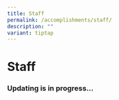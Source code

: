 ```yaml
---
title: Staff
permalink: /accomplishments/staff/
description: ""
variant: tiptap
---
```

<h1><strong>Staff</strong></h1>
<h3>Updating is in progress...</h3>
<p></p>